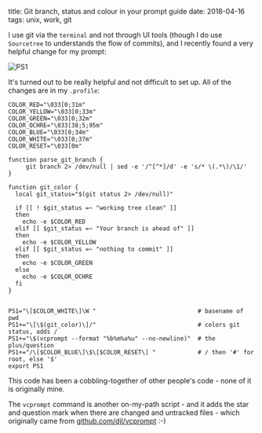 title: Git branch, status and colour in your prompt guide
date: 2018-04-16
tags: unix, work, git

I use git via the ``terminal`` and not through UI tools (though I do use ``Sourcetree`` to understands the flow of 
commits), and I recently found a very helpful change for my prompt:

 ![PS1](../../../images/2018/master%20with%20uncommitted%20changes.png)
 
It's turned out to be really helpful and not difficult to set up. All of the changes are in my ``.profile``:

    COLOR_RED="\033[0;31m"
    COLOR_YELLOW="\033[0;33m"
    COLOR_GREEN="\033[0;32m"
    COLOR_OCHRE="\033[38;5;95m"
    COLOR_BLUE="\033[0;34m"
    COLOR_WHITE="\033[0;37m"
    COLOR_RESET="\033[0m"
    
    function parse_git_branch {
         git branch 2> /dev/null | sed -e '/^[^*]/d' -e 's/* \(.*\)/\1/'
    }
    
    function git_color {
      local git_status="$(git status 2> /dev/null)"
    
      if [[ ! $git_status =~ "working tree clean" ]]
      then
        echo -e $COLOR_RED
      elif [[ $git_status =~ "Your branch is ahead of" ]]
      then
        echo -e $COLOR_YELLOW
      elif [[ $git_status =~ "nothing to commit" ]]
      then
        echo -e $COLOR_GREEN
      else
        echo -e $COLOR_OCHRE
      fi
    }
    
    
    PS1="\[$COLOR_WHITE\]\W "                             # basename of pwd
    PS1+="\[\$(git_color)\]/"                             # colors git status, adds /
    PS1+="\$(vcprompt --format "%b%m%a%u" --no-newline)"  # the plus/question
    PS1+="/\[$COLOR_BLUE\]\$\[$COLOR_RESET\] "            # / then '#' for root, else '$'
    export PS1
     
This code has been a cobbling-together of other people's code - none of it is originally mine.
 
The ``vcprompt`` command is another on-my-path script - and it adds the star and question mark when there are changed 
and untracked files - which originally came from [github.com/djl/vcprompt](https://github.com/djl/vcprompt) :-)

